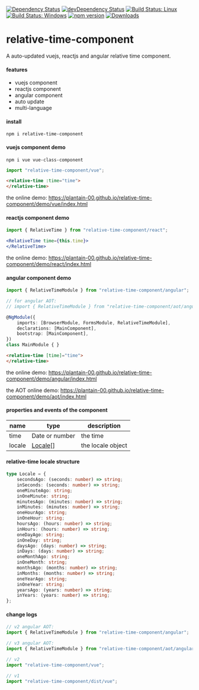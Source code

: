 [![Dependency Status](https://david-dm.org/plantain-00/relative-time-component.svg)](https://david-dm.org/plantain-00/relative-time-component)
[![devDependency Status](https://david-dm.org/plantain-00/relative-time-component/dev-status.svg)](https://david-dm.org/plantain-00/relative-time-component#info=devDependencies)
[![Build Status: Linux](https://travis-ci.org/plantain-00/relative-time-component.svg?branch=master)](https://travis-ci.org/plantain-00/relative-time-component)
[![Build Status: Windows](https://ci.appveyor.com/api/projects/status/github/plantain-00/relative-time-component?branch=master&svg=true)](https://ci.appveyor.com/project/plantain-00/relative-time-component/branch/master)
[![npm version](https://badge.fury.io/js/relative-time-component.svg)](https://badge.fury.io/js/relative-time-component)
[![Downloads](https://img.shields.io/npm/dm/relative-time-component.svg)](https://www.npmjs.com/package/relative-time-component)

# relative-time-component
A auto-updated vuejs, reactjs and angular relative time component.

#### features

+ vuejs component
+ reactjs component
+ angular component
+ auto update
+ multi-language

#### install

`npm i relative-time-component`

#### vuejs component demo

`npm i vue vue-class-component`

```ts
import "relative-time-component/vue";
```

```html
<relative-time :time="time">
</relative-time>
```

the online demo: https://plantain-00.github.io/relative-time-component/demo/vue/index.html

#### reactjs component demo

```ts
import { RelativeTime } from "relative-time-component/react";
```

```jsx
<RelativeTime time={this.time}>
</RelativeTime>
```

the online demo: https://plantain-00.github.io/relative-time-component/demo/react/index.html

#### angular component demo

```ts
import { RelativeTimeModule } from "relative-time-component/angular";

// for angular AOT:
// import { RelativeTimeModule } from "relative-time-component/aot/angular";

@NgModule({
    imports: [BrowserModule, FormsModule, RelativeTimeModule],
    declarations: [MainComponent],
    bootstrap: [MainComponent],
})
class MainModule { }
```

```html
<relative-time [time]="time">
</relative-time>
```

the online demo: https://plantain-00.github.io/relative-time-component/demo/angular/index.html

the AOT online demo: https://plantain-00.github.io/relative-time-component/demo/aot/index.html

#### properties and events of the component

name | type | description
--- | --- | ---
time | Date or number | the time
locale | [Locale](#relative-time-locale-structure)[] | the locale object

#### relative-time locale structure

```ts
type Locale = {
    secondsAgo: (seconds: number) => string;
    inSeconds: (seconds: number) => string;
    oneMinuteAgo: string;
    inOneMinute: string;
    minutesAgo: (minutes: number) => string;
    inMinutes: (minutes: number) => string;
    oneHourAgo: string;
    inOneHour: string;
    hoursAgo: (hours: number) => string;
    inHours: (hours: number) => string;
    oneDayAgo: string;
    inOneDay: string;
    daysAgo: (days: number) => string;
    inDays: (days: number) => string;
    oneMonthAgo: string;
    inOneMonth: string;
    monthsAgo: (months: number) => string;
    inMonths: (months: number) => string;
    oneYearAgo: string;
    inOneYear: string;
    yearsAgo: (years: number) => string;
    inYears: (years: number) => string;
};
```

#### change logs

```ts
// v2 angular AOT:
import { RelativeTimeModule } from "relative-time-component/angular";

// v3 angular AOT:
import { RelativeTimeModule } from "relative-time-component/aot/angular";
```

```ts
// v2
import "relative-time-component/vue";

// v1
import "relative-time-component/dist/vue";
```
